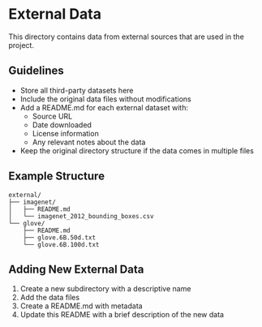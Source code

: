 # External Data

This directory contains data from external sources that are used in the project.

## Guidelines

- Store all third-party datasets here
- Include the original data files without modifications
- Add a README.md for each external dataset with:
  - Source URL
  - Date downloaded
  - License information
  - Any relevant notes about the data
- Keep the original directory structure if the data comes in multiple files

## Example Structure

```
external/
├── imagenet/
│   ├── README.md
│   └── imagenet_2012_bounding_boxes.csv
└── glove/
    ├── README.md
    ├── glove.6B.50d.txt
    └── glove.6B.100d.txt
```

## Adding New External Data

1. Create a new subdirectory with a descriptive name
2. Add the data files
3. Create a README.md with metadata
4. Update this README with a brief description of the new data
